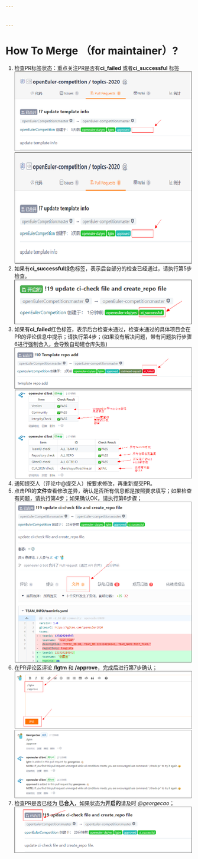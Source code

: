 ```yaml
---


---
```


<h1 id="how-to-merge-（for-maintainer）">How To Merge （for maintainer）?</h1>
<ol>
<li>检查PR标签状态：重点关注PR是否有<strong>ci_failed</strong> 或者<strong>ci_successful</strong> 标签<br>
<img src="image/1.png" alt="enter image description here"><br>
<img src="image/1.png" width="680" height="300"></li>
<li>如果有<strong>ci_successful</strong>绿色标签，表示后台部分的检查已经通过，请执行第5步检查。<br>
<img src="image/2.png" alt="enter image description here"></li>
<li>如果有<strong>ci_failed</strong>红色标签，表示后台检查未通过，检查未通过的具体项目会在PR的评论信息中提示；请执行第4步；(如果没有解决问题，带有问题执行步骤6进行强制合入，会导致自动建仓库失败)<br>
<img src="image/3.png" alt="enter image description here"><br>
<img src="image/8.png" alt="enter image description here"></li>
<li>通知提交人（评论中@提交人）按要求修改，再重新提交PR。</li>
<li>点击PR的<strong>文件</strong>查看修改差异，确认是否所有信息都是按照要求填写；如果检查有问题，请执行第4步；如果确认OK，请执行第6步骤；<br>
<img src="image/4.png" alt="enter image description here"></li>
<li>在PR评论区评论 <strong>/lgtm</strong> 和 <strong>/approve</strong>，完成后进行第7步确认；<br>
<img src="image/5.png" alt="enter image description here"><br>
<img src="image/6.png" alt="enter image description here"></li>
<li>检查PR是否已经为 <strong>已合入</strong>，如果状态为<strong>开启的</strong>请及时 <em>@georgecao</em>；<br>
<img src="image/7.png" alt="enter image description here"></li>
</ol>

